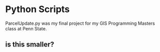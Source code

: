 # Python Scripts 

ParcelUpdate.py was my final project for my GIS Programming Masters class at Penn State.

## is this smaller?
